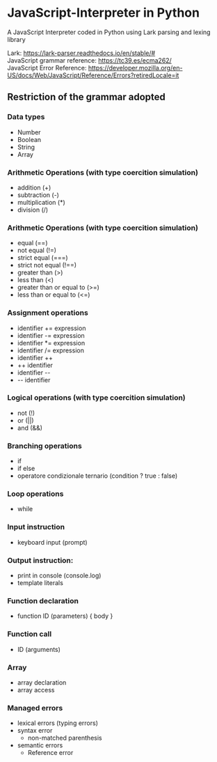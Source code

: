 # JavaScript-Interpreter in Python
A JavaScript Interpreter coded in Python using Lark parsing and lexing library

Lark: https://lark-parser.readthedocs.io/en/stable/# \
JavaScript grammar reference: https://tc39.es/ecma262/ \
JavaScript Error Reference: https://developer.mozilla.org/en-US/docs/Web/JavaScript/Reference/Errors?retiredLocale=it

## Restriction of the grammar adopted 
### Data types
- Number
- Boolean
- String
- Array

### Arithmetic Operations (with type coercition simulation)
- addition (+)
- subtraction (-)
- multiplication (*)
- division (/)

### Arithmetic Operations (with type coercition simulation)
- equal (==)
- not equal (!=)
- strict equal (===)
- strict not equal (!==)
- greater than (>)
- less than (<)
- greater than or equal to (>=)
- less than or equal to (<=)

### Assignment operations
- identifier += expression
- identifier -= expression
- identifier *= expression
- identifier /= expression
- identifier ++
- ++ identifier
- identifier --
- -- identifier

### Logical operations (with type coercition simulation)
- not (!)
- or (||)
- and (&&)

### Branching operations
- if
- if else
- operatore condizionale ternario (condition ? true : false)

### Loop operations
- while

### Input instruction
-  keyboard input (prompt)

### Output instruction:
- print in console (console.log)
- template literals

### Function declaration
- function ID (parameters) { body }

### Function call
- ID (arguments)

### Array
- array declaration
- array access

### Managed errors
- lexical errors (typing errors)
- syntax error
    - non-matched parenthesis
- semantic errors
    - Reference error
